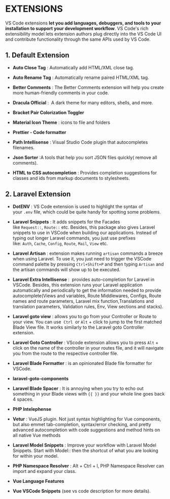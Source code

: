 # EXTENSIONS

VS Code extensions **let you add languages, debuggers, and tools to your installation to support your development workflow**. VS Code's rich extensibility model lets extension authors plug directly into the VS Code UI and contribute functionality through the same APIs used by VS Code.

## 1. Default Extension

- **Auto Close Tag** : Automatically add HTML/XML close tag.

- **Auto Rename Tag** : Automatically rename paired HTML/XML tag.

- **Better Comments** : The Better Comments extension will help you create more human-friendly comments in your code.

- **Dracula Official** :  A dark theme for many editors, shells, and more.

- **Bracket Pair Colorization Toggler** 

- **Material Icon Theme** : icons to file and folders

- **Prettier - Code formatter**

- **Path Intellisense** : Visual Studio Code plugin that autocompletes filenames.

- **Json Sorter** :A tools that help you sort JSON files quickly( remove all comments).

- **HTML to CSS autocompletion** : Provides completion suggestions for classes and ids from markup documents to stylesheets.

## 2. Laravel Extension

- **DotENV** : VS Code extension is used to highlight the syntax of your `.env` file, which could be quite handy for spotting some problems.

- **Laravel Snippets** : It adds snippets for the Facades like `Request::`, `Route::` etc. Besides, this package also gives Laravel snippets to use in VSCode when building our applications. Instead of typing out longer Laravel commands, you just use prefixes like: `Auth`, `Cache`, `Config`, `Route`, `Mail`, `View` etc.

- **Laravel Artisan** : extension makes running `artisan` commands a breeze when using Laravel. To use it, you just need to trigger the VSCode command palette by pressing `Ctrl+Shift+P` and then typing `Artisan` and the artisan commands will show up to be executed.

- **Laravel Extra Intellisense** :  provides auto-completion for Laravel in VSCode. Besides, this extension runs your Laravel application automatically and periodically to get the information needed to provide autocomplete(Views and variables, Route Middlewares, Configs, Route names and route parameters, Laravel mix function,Translations and translation parameters, Validation rules, Env, View sections and stacks).

- **Laravel goto view** : allows you to go from your Controller or Route to your view. You can use  `Ctrl`  or `Alt` + click to jump to the first matched Blade View file. It works similarly to the Laravel goto Controller extension.

- **Laravel Goto Controller** : VScode extension allows you to press `Alt` + click on the name of the controller in your routes file, and it will navigate you from the route to the respective controller file.

- **Laravel Blade Formatter** : is an opinionated Blade file formatter for VSCode.

- **laravel-goto-components**

- **Laravel Blade Spacer** : It is annoying when you try to echo out something in your Blade views with `{{ }}` and your whole line goes back 4 spaces.

- **PHP Intelephense**

- **Vetur** : VueJS plugin. Not just syntax highlighting for Vue components, but also emmet tab-completion, syntax/error checking, and pretty advanced autocompletion with code suggestions and method hints on all native Vue methods

- **Laravel Model Snippets** : Improve your workflow with Laravel Model Snippets. Start with Model:: then the shortcut of what you are looking for within your model.

- **PHP Namespace Resolver** : Alt + Ctrl + l, PHP Namespace Resolver can import and expand your class.

- **Vue Language Features**

- **Vue VSCode Snippets** (see vs code description for more details).
